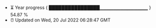 - ⏳ Year progress { ████████████████▁▁▁▁▁▁▁▁▁▁▁▁▁▁ } 54.87 %
- ⏰ Updated on Wed, 20 Jul 2022 06:28:47 GMT

